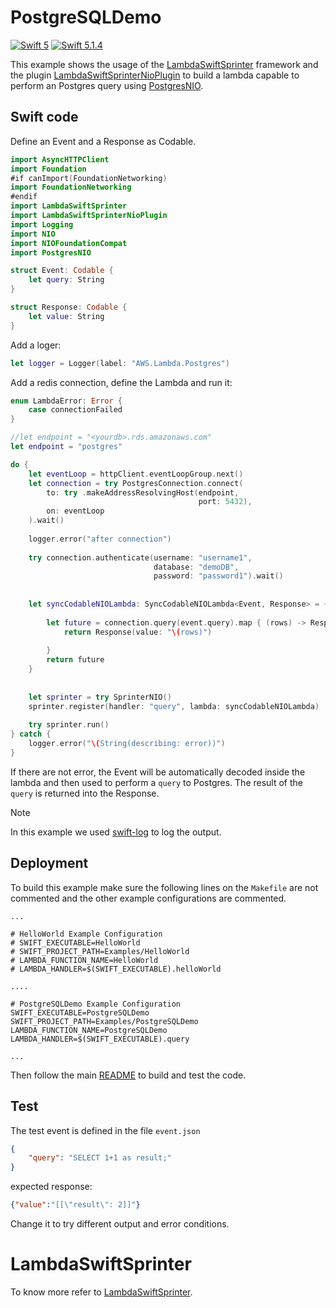 # PostgreSQLDemo

[![Swift 5](https://img.shields.io/badge/Swift-5.0-blue.svg)](https://swift.org/download/) [![Swift 5.1.4](https://img.shields.io/badge/Swift-5.1.4-blue.svg)](https://swift.org/download/)

This example shows the usage of the [LambdaSwiftSprinter](https://github.com/swift-sprinter/aws-lambda-swift-sprinter-core) framework and the plugin [LambdaSwiftSprinterNioPlugin](https://github.com/swift-sprinter/aws-lambda-swift-sprinter-nio-plugin) to build a lambda capable to perform an Postgres query using
[PostgresNIO](https://github.com/vapor/postgres-nio.git).

## Swift code

Define an Event and a Response as Codable.
```swift
import AsyncHTTPClient
import Foundation
#if canImport(FoundationNetworking)
import FoundationNetworking
#endif
import LambdaSwiftSprinter
import LambdaSwiftSprinterNioPlugin
import Logging
import NIO
import NIOFoundationCompat
import PostgresNIO

struct Event: Codable {
    let query: String
}

struct Response: Codable {
    let value: String
}
```



Add a loger:
```swift
let logger = Logger(label: "AWS.Lambda.Postgres")
```

Add a redis connection, define the Lambda and run it:
```swift
enum LambdaError: Error {
    case connectionFailed
}

//let endpoint = "<yourdb>.rds.amazonaws.com"
let endpoint = "postgres"

do {
    let eventLoop = httpClient.eventLoopGroup.next()
    let connection = try PostgresConnection.connect(
        to: try .makeAddressResolvingHost(endpoint,
                                          port: 5432),
        on: eventLoop
    ).wait()
    
    logger.error("after connection")
    
    try connection.authenticate(username: "username1",
                                database: "demoDB",
                                password: "password1").wait()
    
    
    let syncCodableNIOLambda: SyncCodableNIOLambda<Event, Response> = { (event, context) throws -> EventLoopFuture<Response> in
        
        let future = connection.query(event.query).map { (rows) -> Response in
            return Response(value: "\(rows)")
            
        }
        return future
    }
    
    
    let sprinter = try SprinterNIO()
    sprinter.register(handler: "query", lambda: syncCodableNIOLambda)
    
    try sprinter.run()
} catch {
    logger.error("\(String(describing: error))")
}
```

If there are not error, the Event will be automatically decoded inside the lambda and then used to perform a `query` to Postgres.
The result of the `query` is returned into the Response.


Note

In this example we used [swift-log](https://github.com/apple/swift-log.git) to log the output.

## Deployment

To build this example make sure the following lines on the `Makefile` are not commented and the other example configurations are commented.

```
...

# HelloWorld Example Configuration
# SWIFT_EXECUTABLE=HelloWorld
# SWIFT_PROJECT_PATH=Examples/HelloWorld
# LAMBDA_FUNCTION_NAME=HelloWorld
# LAMBDA_HANDLER=$(SWIFT_EXECUTABLE).helloWorld

....

# PostgreSQLDemo Example Configuration
SWIFT_EXECUTABLE=PostgreSQLDemo
SWIFT_PROJECT_PATH=Examples/PostgreSQLDemo
LAMBDA_FUNCTION_NAME=PostgreSQLDemo
LAMBDA_HANDLER=$(SWIFT_EXECUTABLE).query

...
```

Then follow the main [README](https://github.com/swift-sprinter/aws-lambda-swift-sprinter) to build and test the code.

## Test

The test event is defined in the file `event.json`
```json
{
    "query": "SELECT 1+1 as result;"
}
```

expected response:

```json
{"value":"[[\"result\": 2]]"}
```

Change it to try different output and error conditions.

# LambdaSwiftSprinter

To know more refer to [LambdaSwiftSprinter](https://github.com/swift-sprinter/aws-lambda-swift-sprinter-core).
